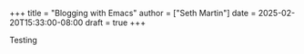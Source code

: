 +++
title = "Blogging with Emacs"
author = ["Seth Martin"]
date = 2025-02-20T15:33:00-08:00
draft = true
+++

Testing
